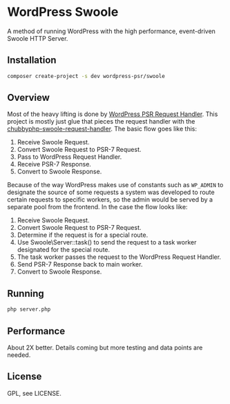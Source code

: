 WordPress Swoole
===========

A method of running WordPress with the high performance, event-driven Swoole HTTP Server.

Installation
------------

```bash
composer create-project -s dev wordpress-psr/swoole
```

Overview
-----------

Most of the heavy lifting is done by [WordPress PSR Request Handler](https://github.com/WordPress-PSR/request-handler/).
This project is mostly just glue that pieces the request handler with the [chubbyphp-swoole-request-handler](https://github.com/chubbyphp/chubbyphp-swoole-request-handler).
The basic flow goes like this:
1. Receive Swoole Request.
2. Convert Swoole Request to PSR-7 Request.
3. Pass to WordPress Request Handler.
4. Receive PSR-7 Response.
5. Convert to Swoole Response.

Because of the way WordPress makes use of constants such as `WP_ADMIN` to designate the source of some requests a system was developed to route certain requests to specific workers, so the admin would be served by a separate pool from the frontend.
In the case the flow looks like:

1. Receive Swoole Request.
2. Convert Swoole Request to PSR-7 Request.
3. Determine if the request is for a special route.
3. Use Swoole\Server::task() to send the request to a task worker designated for the special route.
3. The task worker passes the request to the WordPress Request Handler.
4. Send PSR-7 Response back to main worker.
5. Convert to Swoole Response.

Running
-------
```bash
php server.php
```

Performance
-------
About 2X better. Details coming but more testing and data points are needed.

License
-------

GPL, see LICENSE.
